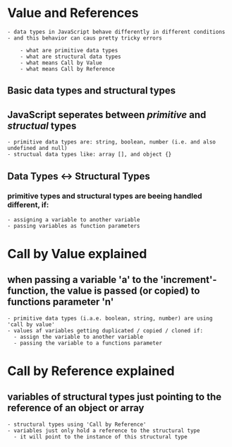 # Value and References

    - data types in JavaScript behave differently in different conditions
    - and this behavior can caus pretty tricky errors

        - what are primitive data types
        - what are structural data types
        - what means Call by Value
        - what means Call by Reference


## Basic data types and structural types
    
## JavaScript seperates between *primitive* and *structual* types

    - primitive data types are: string, boolean, number (i.e. and also undefined and null)
    - structual data types like: array [], and object {}


## Data Types <-> Structural Types

### primitive types and structural types are beeing handled different, if:

    - assigning a variable to another variable
    - passing variables as function parameters


# Call by Value explained

## when passing a variable 'a' to the 'increment'- function, the value is passed (or copied) to functions parameter 'n'

    - primitive data types (i.a.e. boolean, string, number) are using 'call by value'
    - values af variables getting duplicated / copied / cloned if:
      - assign the variable to another variable
      - passing the variable to a functions parameter


# Call by Reference explained

## variables of structural types just pointing to the reference of an object or array
    - structural types using 'Call by Reference'
    - variables just only hold a reference to the structural type   
      - it will point to the instance of this structural type
